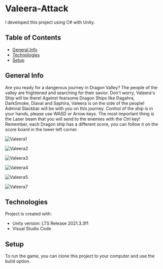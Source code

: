# Valeera-Attack
I developed this project using C# with Unity.
## Table of Contents
- [General Info](#general-info)
- [Technologies](#technologies)
- [Setup](#setup)


## General Info
Are you ready for a dangerous journey in Dragon Valley? The people of the valley are frightened and searching for their savior. Don't worry, Valeera's Ship will be there! Against fearsome Dragon Ships like Dagahra, DarkSmoke, Diaval and Saphira, Valeera is on the side of the people! Admiral Slackbar will be with you on this journey. Control of the ship is in your hands, please use WASD or Arrow keys. The most important thing is the Laser beam that you will send to the enemies with the Ctrl key! Remember, each Dragon ship has a different score, you can follow it on the score board in the lower left corner. 

![Valeera1](https://user-images.githubusercontent.com/105501017/182400590-795a7f49-61df-4f29-894c-d4e975af1738.PNG)

![Valeera2](https://user-images.githubusercontent.com/105501017/182400640-c93dc55e-1a92-4540-be36-fd5d249bc74d.PNG)

![Valeera3](https://user-images.githubusercontent.com/105501017/182400651-e6a7d7ea-ee39-4093-9429-7b331722ba36.PNG)

![Valeera4](https://user-images.githubusercontent.com/105501017/182400661-dc319999-d9ab-4e0c-a7bf-5f26d85d9dea.PNG)

![Valeera5](https://user-images.githubusercontent.com/105501017/182400669-ebddfb72-8bb6-463c-a915-736ff2c0a309.PNG)

![Valeera7](https://user-images.githubusercontent.com/105501017/182400688-c8b8fc8e-9055-41f5-9a27-97b4f876654c.PNG)

## Technologies
Project is created with:
- Unity version: LTS Release 2021.3.3f1
- Visual Studio Code

## Setup
To run the game, you can clone this project to your computer and use the build option.
